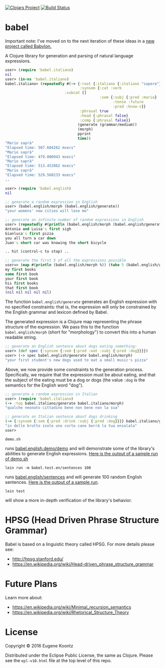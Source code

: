 [![Clojars Project](https://img.shields.io/clojars/v/babel.svg)](https://clojars.org/babel)
[![Build Status](https://secure.travis-ci.org/ekoontz/babel.png?branch=master)](http://travis-ci.org/ekoontz/babel)

# babel

Important note: I've moved on to the next iteration of these ideas in a [new project called Babylon.](https://github.com/ekoontz/babylon)

A Clojure library for generation and parsing of natural language expressions.

```clojure
user> (require 'babel.italiano)
nil
user> (in-ns 'babel.italiano)
babel.italiano> (repeatedly #(-> {:root {:italiano {:italiano "sapere"}}
                                  :synsem {:cat :verb
				           :subcat []
                                           :sem {:subj {:pred :mario}
                                                 :tense :future
                                                 :pred :know-s}}
                                  :phrasal true
                                  :head {:phrasal false}
                                  :comp {:phrasal false}}
                                 (generate (grammar/medium))
                                 (morph)
                                 pprint
                                 time))
"Mario saprà"
"Elapsed time: 507.604262 msecs"
"Mario saprà"
"Elapsed time: 479.080943 msecs"
"Mario saprà"
"Elapsed time: 513.452862 msecs"
"Mario saprà"
"Elapsed time: 529.560233 msecs"
..
```

```clojure
user> (require 'babel.english)
nil

;; generate a random expression in English
user> (babel.english/morph (babel.english/generate))
"your womens' new cities will lose me"

;; generate an infinite number of random expressions in English
user> (repeatedly #(println (babel.english/morph (babel.english/generate))))
Antonia and Luisa's first sigh
Gianluca's first pizza
you all turn a car down
Juan's short car was knowing the short bicycle

.. hit (control-c to stop) ..

;; generate the first 5 of all the expressions possible
user=> (map #(println (babel.english/morph %)) (take 5 (babel.english/generate-all)))
my first books
some first book
your first book
his first books
that first book
(nil nil nil nil nil)

```

The function `babel.english/generate` generates an English expression
with no specified constraints: that is, the expression will only be
constrained by the English grammar and lexicon defined by Babel.

The generated expression is a Clojure map representing the phrase
structure of the expression. We pass this to the function
`babel.english/morph` (short for "morphology") to convert this into a
human readable string.

```clojure
;; generate an English sentence about dogs eating something:
user> (def spec {:synsem {:sem {:pred :eat :subj {:pred :dog}}}})
user> (-> spec babel.english/generate babel.english/morph)
"your first student's new dogs used to eat a small music's pizza"
```

Above, we now provide some constraints to the generation
process. Specifically, we require that the expression must be about
eating, and that the subject of the eating must be a dog or dogs (the
value `:dog` is the semantics for the English word "dog").

```clojure
;; generate a random expression in Italian
user> (require 'babel.italiano)
(-> :top babel.italiano/generate babel.italiano/morph)
"qualche neonato cittadino bene non bene non la sua"

;; generate an Italian sentence about dogs drinking
(-> {:synsem {:sem {:pred :drink :subj {:pred :dog}}}} babel.italiano/generate babel.italiano/morph)
"in delle brutto isole uno corto cane berrà la tua ensalata"
user> 
```

```shell
demo.sh
```

runs
[babel.english.demo/demo](https://github.com/ekoontz/babel/blob/master/src/babel/english/demo.cljc)
and will demonstrate some of the library's abilities to generate
English expressions. [Here is the output of a sample run of
demo.sh](https://gist.github.com/ekoontz/57c332d85ccf47503666c72fe241cb14)

```shell
lein run -m babel.test.en/sentences 100
```

runs [babel.english/sentences](https://github.com/ekoontz/babel/blob/master/src/babel/english.cljc#L76) and will generate 100 random English sentences. [Here is the output of a sample run](https://gist.github.com/ekoontz/999b640014578b408437b97d5fdc7221).


```shell
lein test
```

will show a more in-depth verification of the library's behavior.

# HPSG (Head Driven Phrase Structure Grammar)

Babel is based on a linguistic theory called HPSG. For more details please see:

- http://hpsg.stanford.edu/
- https://en.wikipedia.org/wiki/Head-driven_phrase_structure_grammar

# Future Plans

Learn more about:

- https://en.wikipedia.org/wiki/Minimal_recursion_semantics
- https://en.wikipedia.org/wiki/Rhetorical_Structure_Theory

# License

Copyright © 2016 Eugene Koontz

Distributed under the Eclipse Public License, the same as Clojure.
Please see the `epl-v10.html` file at the top level of this repo.
